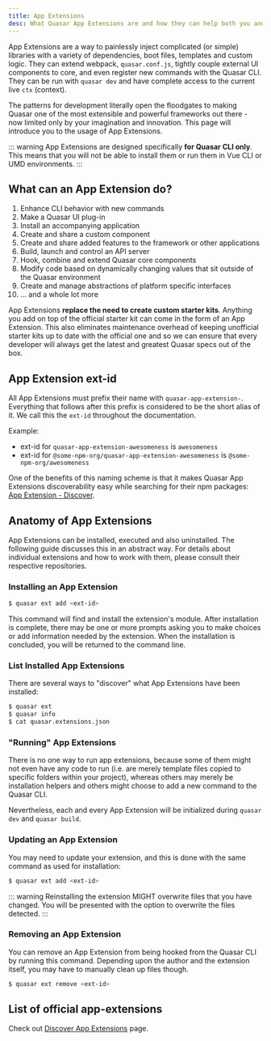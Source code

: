```yaml
---
title: App Extensions
desc: What Quasar App Extensions are and how they can help both you and the community.
---
```


App Extensions are a way to painlessly inject complicated (or simple) libraries with a variety of dependencies, boot files, templates and custom logic. They can extend webpack, `quasar.conf.js`, tightly couple external UI components to core, and even register new commands with the Quasar CLI. They can be run with `quasar dev` and have complete access to the current live `ctx` (context).

The patterns for development literally open the floodgates to making Quasar one of the most extensible and powerful frameworks out there - now limited only by your imagination and innovation. This page will introduce you to the usage of App Extensions.

::: warning
App Extensions are designed specifically **for Quasar CLI only**. This means that you will not be able to install them or run them in Vue CLI or UMD environments.
:::

## What can an App Extension do?

1. Enhance CLI behavior with new commands
2. Make a Quasar UI plug-in
3. Install an accompanying application
4. Create and share a custom component
5. Create and share added features to the framework or other applications
6. Build, launch and control an API server
7. Hook, combine and extend Quasar core components
8. Modify code based on dynamically changing values that sit outside of the Quasar environment
9. Create and manage abstractions of platform specific interfaces
10. ... and a whole lot more

App Extensions **replace the need to create custom starter kits**. Anything you add on top of the official starter kit can come in the form of an App Extension. This also eliminates maintenance overhead of keeping unofficial starter kits up to date with the official one and so we can ensure that every developer will always get the latest and greatest Quasar specs out of the box.

## App Extension ext-id
All App Extensions must prefix their name with `quasar-app-extension-`. Everything that follows after this prefix is considered to be the short alias of it. We call this the `ext-id` throughout the documentation.

Example:
* ext-id for `quasar-app-extension-awesomeness` is `awesomeness`
* ext-id for `@some-npm-org/quasar-app-extension-awesomeness` is `@some-npm-org/awesomeness`

One of the benefits of this naming scheme is that it makes Quasar App Extensions discoverability easy while searching for their npm packages: [App Extension - Discover](/app-extensions/discover).

## Anatomy of App Extensions
App Extensions can be installed, executed and also uninstalled. The following guide discusses this in an abstract way. For details about individual extensions and how to work with them, please consult their respective repositories.

### Installing an App Extension

```bash
$ quasar ext add <ext-id>
```

This command will find and install the extension's module. After installation is complete, there may be one or more prompts asking you to make choices or add information needed by the extension. When the installation is concluded, you will be returned to the command line.

### List Installed App Extensions

There are several ways to "discover" what App Extensions have been installed:

```bash
$ quasar ext
$ quasar info
$ cat quasar.extensions.json
```

### "Running" App Extensions
There is no one way to run app extensions, because some of them might not even have any code to run (i.e. are merely template files copied to specific folders within your project), whereas others may merely be installation helpers and others might choose to add a new command to the Quasar CLI.

Nevertheless, each and every App Extension will be initialized during `quasar dev` and `quasar build`.

### Updating an App Extension
You may need to update your extension, and this is done with the same command as used for installation:

```bash
$ quasar ext add <ext-id>
```

::: warning
Reinstalling the extension MIGHT overwrite files that you have changed. You will be presented with the option to overwrite the files detected.
:::

### Removing an App Extension
You can remove an App Extension from being hooked from the Quasar CLI by running this command. Depending upon the author and the extension itself, you may have to manually clean up files though.

```bash
$ quasar ext remove <ext-id>
```

## List of official app-extensions
Check out [Discover App Extensions](/app-extensions/discover) page.
